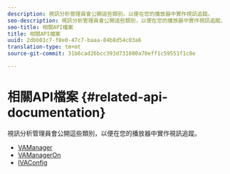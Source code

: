 ```yaml
---
description: 視訊分析管理員會公開這些類別，以便在您的播放器中實作視訊追蹤。
seo-description: 視訊分析管理員會公開這些類別，以便在您的播放器中實作視訊追蹤。
seo-title: 相關API檔案
title: 相關API檔案
uuid: 2dbb01c7-f8e0-47c7-baaa-84b8d54c03a6
translation-type: tm+mt
source-git-commit: 31b6cad26bcc393d731080a70eff1c59551f1c8e

---
```



# 相關API檔案 {#related-api-documentation}

視訊分析管理員會公開這些類別，以便在您的播放器中實作視訊追蹤。

* [VAManager](https://help.adobe.com/en_US/primetime/api/reference_implementation/android/javadoc/com/adobe/primetime/reference/manager/VAManager.html)
* [VAManagerOn](https://help.adobe.com/en_US/primetime/api/reference_implementation/android/javadoc/com/adobe/primetime/reference/manager/VAManagerOn.html)
* [IVAConfig](https://help.adobe.com/en_US/primetime/api/reference_implementation/android/javadoc/com/adobe/primetime/reference/config/IVAConfig.html)